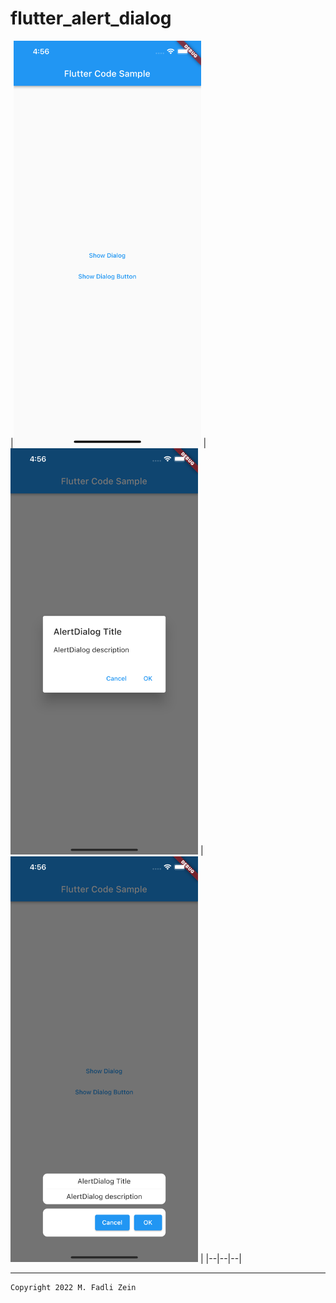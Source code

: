 # flutter_alert_dialog

|<img src="/preview/preview1.png" width="300"/>
|<img src="/preview/preview2.png" width="300"/>
|<img src="/preview/preview3.png" width="300"/>
|
|--|--|--|

---

```
Copyright 2022 M. Fadli Zein
```